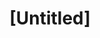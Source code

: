 ---
pid: CH117
title: "[Untitled]"
location_transcription: KOP
zipcode: '19462'
outside_phl: 'Plymouth Meeting PA '
neighborhood: 
age: '26'
age_range: 20-29
instagram: 
image_file_name: CH_117.jpg
proposal_transcription: Something that speaks to the natural friendliness of Philly
  & surrounding areas. As someone from the South, Philadelphians are the friendliest,
  most //neigborly// people ever. When I visit the city, it's only proven further.
  I'd love to see a huge symbol of that !
topic: Brotherly Love,Philadelphia
topic_summary: 0, 0
type: Other No Form
keywords_other: 
credit: Alex
image_labels: 
twitter: 
facebook: 
permalink: "/monuments/ch117/"
layout: item-page
---